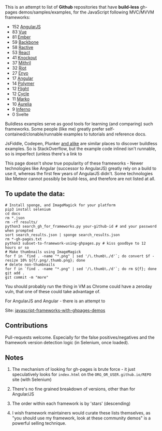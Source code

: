 This is an attempt to list of **Github** repositories that have **build-less** gh-pages demos/samples/examples, for the
JavaScript following MVC/MVVM frameworks:

* 152 [AngularJS](https://paul-hammant.github.io/javascript-frameworks-with-ghpages-demos/#AngularJS)
* 83 [Vue](https://paul-hammant.github.io/javascript-frameworks-with-ghpages-demos/#Vue)
* 81 [Ember](https://paul-hammant.github.io/javascript-frameworks-with-ghpages-demos/#Ember)
* 59 [Backbone](https://paul-hammant.github.io/javascript-frameworks-with-ghpages-demos/#Backbone)
* 58 [Ractive](https://paul-hammant.github.io/javascript-frameworks-with-ghpages-demos/#Ractive)
* 53 [React](https://paul-hammant.github.io/javascript-frameworks-with-ghpages-demos/#React)
* 41 [Knockout](https://paul-hammant.github.io/javascript-frameworks-with-ghpages-demos/#Knockout)
* 37 [Mithril](https://paul-hammant.github.io/javascript-frameworks-with-ghpages-demos/#Mithril)
* 32 [Riot](https://paul-hammant.github.io/javascript-frameworks-with-ghpages-demos/#Riot)
* 27 [Enyo](https://paul-hammant.github.io/javascript-frameworks-with-ghpages-demos/#Enyo)
* 17 [Angular](https://paul-hammant.github.io/javascript-frameworks-with-ghpages-demos/#Angular)
* 14 [Polymer](https://paul-hammant.github.io/javascript-frameworks-with-ghpages-demos/#Polymer)
* 12 [Flight](https://paul-hammant.github.io/javascript-frameworks-with-ghpages-demos/#Flight)
* 12 [Cycle](https://paul-hammant.github.io/javascript-frameworks-with-ghpages-demos/#Cycle)
* 11 [Marko](https://paul-hammant.github.io/javascript-frameworks-with-ghpages-demos/#Marko)
* 10 [Aurelia](https://paul-hammant.github.io/javascript-frameworks-with-ghpages-demos/#Aurelia)
* 9 [Inferno](https://paul-hammant.github.io/javascript-frameworks-with-ghpages-demos/#Inferno)
* 0 Svelte

Buildless examples serve as good tools for learning (and comparing) such frameworks.  Some people (like me) greatly
prefer self-contained/clonable/runnable examples to tutorials and reference docs.

JsFiddle, Codepen, Plunker [and alike](https://www.quora.com/What-are-some-alternatives-to-http-jsfiddle-net) are similar places to discover buildless examples.  So is StackOverflow, but the example code
inlined isn't runnable, so is imperfect (unless there's a link to

This page doesn't show true popularity of these frameworks - Newer technologies like Angular (successor to AngularJS) greatly
rely on a build to use it, whereas the first few years of AngularJS didn't. Some technologies like Meteor cannot possibly
be build-less, and therefore are not listed at all.

## To update the data:

```
# Install sponge, and ImageMagick for your platform
pip3 install selenium
cd docs
rm *.json
rm -rf results/
python3 search_gh_for_frameworks.py your-github-id # and your password when prompted
sort search_results.json | sponge search_results.json
rm *-gh-pages.txt
python3 subset-to-framework-using-ghpages.py # kiss goodbye to 12 hours or so
# Make thumbnails using ImageMagick
for f in `find . -name "*.png" | sed '/\.thumb\./d'`; do convert $f -resize 10% ${f/.png/.thumb.png}; done
# delete non-thumbnails
for f in `find . -name "*.png" | sed '/\.thumb\./d'`; do rm ${f}; done
git add .
git commit -m "more"
```

You should probably run the thing in VM as Chrome could have a zeroday vuln, that one of these could take advantage of.

For AngularJS and Angular - there is an attempt to

Site: [javascript-frameworks-with-ghpages-demos](https://paul-hammant.github.io/javascript-frameworks-with-ghpages-demos/)

## Contributions

Pull-requests welcome. Especially for the false positives/negatives and the framework version detection logic (in Selenium, once loaded).

## Notes

1. The mechanism of looking for gh-pages is brute force - it just speculatively looks for `index.html` on the `ORG_OR_USER.github.io/REPO` site (with Selenium)

2. There's no fine grained breakdown of versions, other than for Angular/JS

3. The order within each framework is by 'stars' (descending)

4. I wish framework maintainers would curate these lists themselves, as "you should use my framework, look at these community demos" is a powerful selling technique.

